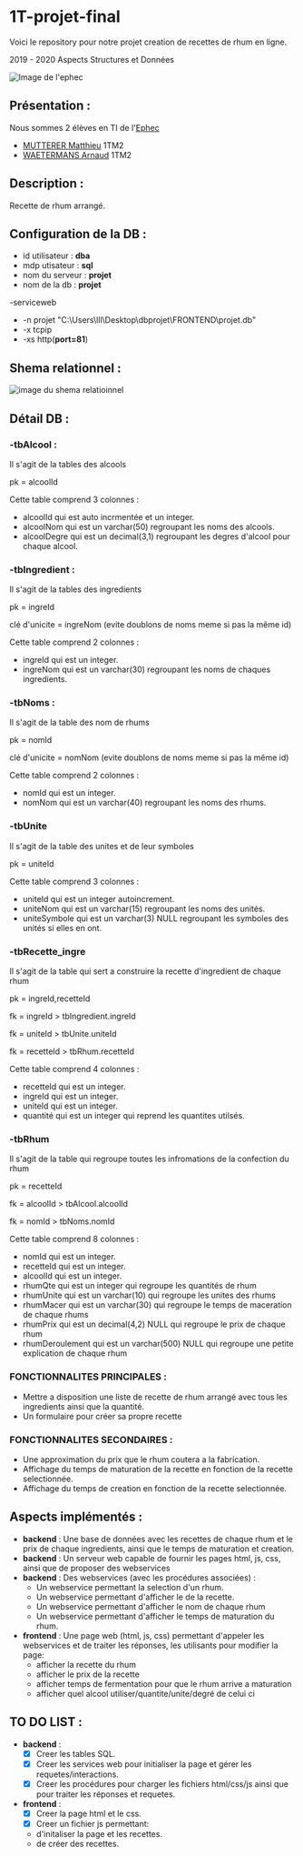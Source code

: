 # 1T-projet-final
Voici le repository pour notre projet creation de recettes de rhum en ligne.

2019 - 2020 Aspects Structures et Données

 ![Image de l'ephec](https://i.imgur.com/k1pB47i.png?1)
## Présentation :  
Nous sommes 2 élèves en TI de l'[Ephec](https://www.ephec.be/)
* [MUTTERER Matthieu](https://github.com/Matthieu-mutterer) 1TM2
* [WAETERMANS Arnaud](https://github.com/ArnaudW29) 1TM2
## Description :
Recette de rhum arrangé.
## Configuration de la DB : 
* id utilisateur : **dba**
* mdp utisateur  : **sql**
* nom du serveur : **projet**
* nom de la db   : **projet**


-serviceweb

* -n projet "C:\Users\lll\Desktop\dbprojet\FRONTEND\projet.db"
* -x tcpip
* -xs http(**port=81**)
## Shema relationnel :
![image du shema relatioinnel](https://i.imgur.com/e9dyFFF.png)
## Détail DB : 
### -tbAlcool :
Il s'agit de la tables des alcools

pk = alcoolId

Cette table comprend 3 colonnes : 
* alcoolId qui est auto incrmentée et un integer.
* alcoolNom qui est un varchar(50) regroupant les noms des alcools.
* alcoolDegre qui est un decimal(3,1) regroupant les degres d'alcool pour chaque alcool. 

### -tbIngredient : 
Il s'agit de la tables des ingredients

pk = ingreId

clé d'unicite = ingreNom (evite doublons de noms meme si pas la même id)

Cette table comprend 2 colonnes :
* ingreId qui est un integer.
* ingreNom qui est un varchar(30) regroupant les noms de chaques ingredients.


### -tbNoms :
Il s'agit de la table des nom de rhums

pk = nomId

clé d'unicite = nomNom (evite doublons de noms meme si pas la même id)

Cette table comprend 2 colonnes : 
* nomId qui est un integer.
* nomNom qui est un varchar(40) regroupant les noms des rhums.


### -tbUnite
Il s'agit de la table des unites et de leur symboles

pk = uniteId

Cette table comprend 3 colonnes : 
* uniteId qui est un integer autoincrement.
* uniteNom qui est un varchar(15) regroupant les noms des unités.
* uniteSymbole qui est un varchar(3) NULL regroupant les symboles des unités si elles en ont.


### -tbRecette_ingre
Il s'agit de la table qui sert a construire la recette d'ingredient de chaque rhum

pk = ingreId,recetteId 

fk = ingreId > tbIngredient.ingreId

fk = uniteId > tbUnite.uniteId

fk = recetteId > tbRhum.recetteId

Cette table comprend 4 colonnes : 
* recetteId qui est un integer.
* ingreId qui est un integer.
* uniteId qui est un integer.
* quantité qui est un integer qui reprend les quantites utilsés.


### -tbRhum
Il s'agit de la table qui regroupe toutes les infromations de la confection du rhum

pk = recetteId

fk = alcoolId > tbAlcool.alcoolId

fk = nomId > tbNoms.nomId

Cette table comprend 8 colonnes : 
* nomId qui est un integer.
* recetteId qui est un integer.
* alcoolId qui est un integer.
* rhumQte qui est un integer qui regroupe les quantités de rhum
* rhumUnite qui est un varchar(10) qui regroupe les unites des rhums
* rhumMacer qui est un varchar(30) qui regroupe le temps de maceration de chaque rhums
* rhumPrix qui est un decimal(4,2) NULL  qui regroupe le prix de chaque rhum
* rhumDeroulement qui est un varchar(500) NULL qui regroupe une petite explication de chaque rhum


### FONCTIONNALITES PRINCIPALES : 
* Mettre a disposition une liste de recette de rhum arrangé avec tous les ingredients ainsi que la quantité.
* Un formulaire pour créer sa propre recette
### FONCTIONNALITES SECONDAIRES : 
* Une approximation du prix que le rhum coutera a la fabrication.
* Affichage du temps de maturation de la recette en fonction de la recette selectionnée.
* Affichage du temps de creation en fonction de la recette selectionnée.
## Aspects implémentés :
* **backend** : Une base de données avec les recettes de chaque rhum et le prix de chaque ingredients, ainsi que le temps de maturation et creation.
* **backend** : Un serveur web capable de fournir les pages html, js, css, ainsi que de proposer des webservices
* **backend** : Des webservices (avec les procédures associées) :
	* Un webservice permettant la selection d'un rhum.
	* Un webservice permettant d'afficher le de la recette.
	* Un webservice permettant d'afficher le nom de chaque rhum
	* Un webservice permettant d'afficher le temps de maturation du rhum.
* **frontend** : Une page web (html, js, css) permettant d'appeler les webservices et de traiter les réponses, les utilisants pour modifier la page: 	
	* afficher la recette du rhum
	* afficher le prix de la recette
	* afficher temps de fermentation pour que le rhum arrive a maturation
	* afficher quel alcool utiliser/quantite/unite/degré de celui ci 
## TO DO LIST :
* **backend** : 
     * [x] Creer les tables SQL.
     * [x] Creer les services web pour initialiser la page et gérer les requetes/interactions.
     * [x] Creer les procédures pour charger les fichiers html/css/js ainsi que pour traiter les réponses et requetes.
* **frontend** : 
     * [x] Creer la page html et le css.
     * [x] Creer un fichier js permettant:
     - d'initaliser la page et les recettes.
     - de créer des recettes.
